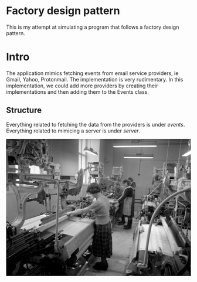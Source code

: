 # Factory design pattern

This is my attempt at simulating a program that follows a factory design pattern.

# Intro

The application mimics fetching events from email service providers, ie Gmail, Yahoo, Protonmail. The implementation is very rudimentary. In this implementation, we could add more providers by creating their implementations and then adding them to the Events class.

## Structure

Everything related to fetching the data from the providers is under _events_.
Everything related to mimicing a server is under _server_.

![alt text](./images/factory.jpg)
